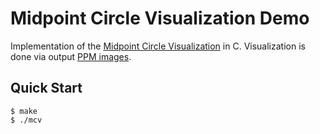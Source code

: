 # Midpoint Circle Visualization Demo

Implementation of the [Midpoint Circle Visualization](https://en.wikipedia.org/wiki/Midpoint_circle_algorithm) in C. Visualization is done via output [PPM images](http://netpbm.sourceforge.net/doc/ppm.html).

## Quick Start

```console
$ make
$ ./mcv
```
